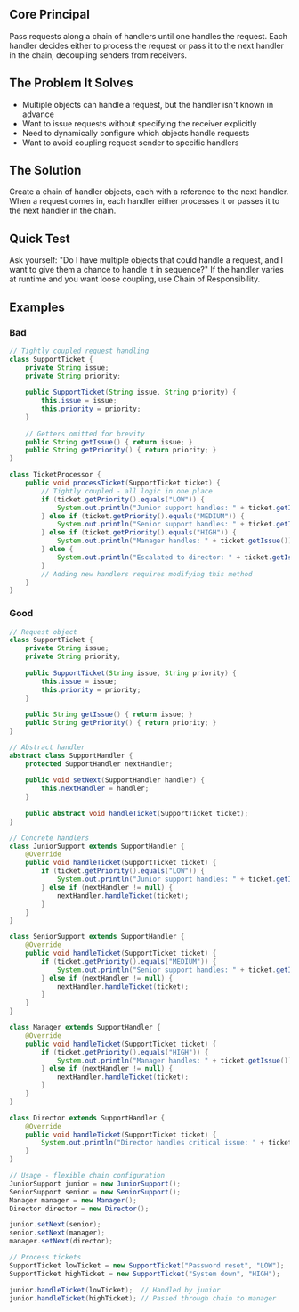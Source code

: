 ## Core Principal

Pass requests along a chain of handlers until one handles the request. Each handler decides either to process the request or pass it to the next handler in the chain, decoupling senders from receivers.

## The Problem It Solves

- Multiple objects can handle a request, but the handler isn't known in advance
- Want to issue requests without specifying the receiver explicitly
- Need to dynamically configure which objects handle requests
- Want to avoid coupling request sender to specific handlers

## The Solution

Create a chain of handler objects, each with a reference to the next handler. When a request comes in, each handler either processes it or passes it to the next handler in the chain.

## Quick Test

Ask yourself: "Do I have multiple objects that could handle a request, and I want to give them a chance to handle it in sequence?" If the handler varies at runtime and you want loose coupling, use Chain of Responsibility.

## Examples

### Bad

```java
// Tightly coupled request handling
class SupportTicket {
    private String issue;
    private String priority;
    
    public SupportTicket(String issue, String priority) {
        this.issue = issue;
        this.priority = priority;
    }
    
    // Getters omitted for brevity
    public String getIssue() { return issue; }
    public String getPriority() { return priority; }
}

class TicketProcessor {
    public void processTicket(SupportTicket ticket) {
        // Tightly coupled - all logic in one place
        if (ticket.getPriority().equals("LOW")) {
            System.out.println("Junior support handles: " + ticket.getIssue());
        } else if (ticket.getPriority().equals("MEDIUM")) {
            System.out.println("Senior support handles: " + ticket.getIssue());
        } else if (ticket.getPriority().equals("HIGH")) {
            System.out.println("Manager handles: " + ticket.getIssue());
        } else {
            System.out.println("Escalated to director: " + ticket.getIssue());
        }
        // Adding new handlers requires modifying this method
    }
}
```

### Good

```java
// Request object
class SupportTicket {
    private String issue;
    private String priority;
    
    public SupportTicket(String issue, String priority) {
        this.issue = issue;
        this.priority = priority;
    }
    
    public String getIssue() { return issue; }
    public String getPriority() { return priority; }
}

// Abstract handler
abstract class SupportHandler {
    protected SupportHandler nextHandler;
    
    public void setNext(SupportHandler handler) {
        this.nextHandler = handler;
    }
    
    public abstract void handleTicket(SupportTicket ticket);
}

// Concrete handlers
class JuniorSupport extends SupportHandler {
    @Override
    public void handleTicket(SupportTicket ticket) {
        if (ticket.getPriority().equals("LOW")) {
            System.out.println("Junior support handles: " + ticket.getIssue());
        } else if (nextHandler != null) {
            nextHandler.handleTicket(ticket);
        }
    }
}

class SeniorSupport extends SupportHandler {
    @Override
    public void handleTicket(SupportTicket ticket) {
        if (ticket.getPriority().equals("MEDIUM")) {
            System.out.println("Senior support handles: " + ticket.getIssue());
        } else if (nextHandler != null) {
            nextHandler.handleTicket(ticket);
        }
    }
}

class Manager extends SupportHandler {
    @Override
    public void handleTicket(SupportTicket ticket) {
        if (ticket.getPriority().equals("HIGH")) {
            System.out.println("Manager handles: " + ticket.getIssue());
        } else if (nextHandler != null) {
            nextHandler.handleTicket(ticket);
        }
    }
}

class Director extends SupportHandler {
    @Override
    public void handleTicket(SupportTicket ticket) {
        System.out.println("Director handles critical issue: " + ticket.getIssue());
    }
}

// Usage - flexible chain configuration
JuniorSupport junior = new JuniorSupport();
SeniorSupport senior = new SeniorSupport();
Manager manager = new Manager();
Director director = new Director();

junior.setNext(senior);
senior.setNext(manager);
manager.setNext(director);

// Process tickets
SupportTicket lowTicket = new SupportTicket("Password reset", "LOW");
SupportTicket highTicket = new SupportTicket("System down", "HIGH");

junior.handleTicket(lowTicket);  // Handled by junior
junior.handleTicket(highTicket); // Passed through chain to manager
```